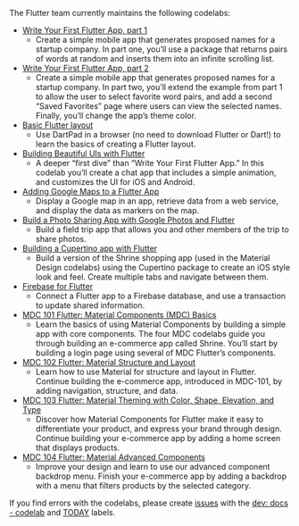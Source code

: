 The Flutter team currently maintains the following codelabs:

* [Write Your First Flutter App, part 1](https://codelabs.developers.google.com/codelabs/first-flutter-app-pt1/#0)
  * Create a simple mobile app that generates proposed names for a startup company. In part one, you’ll use a package that returns pairs of words at random and inserts them into an infinite scrolling list.
* [Write Your First Flutter App, part 2](https://codelabs.developers.google.com/codelabs/first-flutter-app-pt2/#0)
  * Create a simple mobile app that generates proposed names for a startup company. In part two, you’ll extend the example from part 1 to allow the user to select favorite word pairs, and add a second “Saved Favorites” page where users can view the selected names. Finally, you’ll change the app’s theme color.
* [Basic Flutter layout](https://flutter.dev/docs/codelabs/layout-basics)
  * Use DartPad in a browser (no need to download Flutter or Dart!) to learn the basics of creating a Flutter layout.
* [Building Beautiful UIs with Flutter](https://codelabs.developers.google.com/codelabs/flutter/#0)
  * A deeper “first dive” than “Write Your First Flutter App.” In this codelab you’ll create a chat app that includes a simple animation, and customizes the UI for iOS and Android.
* [Adding Google Maps to a Flutter App](https://codelabs.developers.google.com/codelabs/google-maps-in-flutter/#0)
  * Display a Google map in an app, retrieve data from a web service, and display the data as markers on the map.
* [Build a Photo Sharing App with Google Photos and Flutter](https://codelabs.developers.google.com/codelabs/google-photos-sharing/#0)
  * Build a field trip app that allows you and other members of the trip to share photos.
* [Building a Cupertino app with Flutter](https://codelabs.developers.google.com/codelabs/flutter-cupertino/#0)
  * Build a version of the Shrine shopping app (used in the Material Design codelabs) using the Cupertino package to create an iOS style look and feel. Create multiple tabs and navigate between them. 
* [Firebase for Flutter](https://codelabs.developers.google.com/codelabs/flutter-firebase/#0)
  * Connect a Flutter app to a Firebase database, and use a transaction to update shared information.
* [MDC 101 Flutter: Material Components (MDC) Basics](https://codelabs.developers.google.com/codelabs/mdc-101-flutter/#0)
  * Learn the basics of using Material Components by building a simple app with core components. The four MDC codelabs guide you through building an e-commerce app called Shrine. You’ll start by building a login page using several of MDC Flutter’s components.
* [MDC 102 Flutter: Material Structure and Layout](https://codelabs.developers.google.com/codelabs/mdc-102-flutter/#0)
  * Learn how to use Material for structure and layout in Flutter. Continue building the e-commerce app, introduced in MDC-101, by adding navigation, structure, and data.
* [MDC 103 Flutter: Material Theming with Color, Shape, Elevation, and Type](https://codelabs.developers.google.com/codelabs/mdc-103-flutter/#0)
  * Discover how Material Components for Flutter make it easy to differentiate your product, and express your brand through design. Continue building your e-commerce app by adding a home screen that displays products.
* [MDC 104 Flutter: Material Advanced Components](https://codelabs.developers.google.com/codelabs/mdc-104-flutter/#0)
  * Improve your design and learn to use our advanced component backdrop menu. Finish your e-commerce app by adding a backdrop with a menu that filters products by the selected category.


If you find errors with the codelabs, please create [issues](https://github.com/flutter/flutter/issues) with the [dev: docs - codelab](https://github.com/flutter/flutter/labels/dev%3A%20docs%20-%20codelab) and [TODAY](https://github.com/flutter/flutter/labels/%E2%9A%A0%20TODAY) labels.